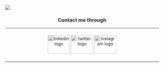<a href="https://arshil.vercel.app" target="_blank" >
<!-- ![Arshil Hapani](https://utfs.io/f/221fc0cb-f7b0-4da0-855c-50204f2b97a4-urgi6t.png) -->
<img src="https://utfs.io/f/221fc0cb-f7b0-4da0-855c-50204f2b97a4-urgi6t.png" />
</a>

<h3 align="center" style="pointer-events: none;" >Contact me through</h3>

------

###

<div align="center">
  <a href="https://www.linkedin.com/in/arshil-hapani-19b52a24a/" target="_blank" >
  <img style="pointer-events: none;" src="https://raw.githubusercontent.com/maurodesouza/profile-readme-generator/master/src/assets/icons/social/linkedin/default.svg" width="72" height="60" alt="linkedin logo"  /></a>
  <a href="https://twitter.com/HapaniArshil" target="_blank"><img style="pointer-events: none;" src="https://upload.wikimedia.org/wikipedia/commons/9/95/Twitter_new_X_logo.png?20230802142353" width="72" height="60" alt="twitter logo"  /></a>
  <a href="https://www.instagram.com/invites/contact/?i=1q6rcduk43ki2&utm_content=3ergulk" target="_blank" ><img style="pointer-events: none;" src="https://raw.githubusercontent.com/maurodesouza/profile-readme-generator/master/src/assets/icons/social/instagram/default.svg" width="72" height="60" alt="instagram logo"  /></a>
</div>

###

------
